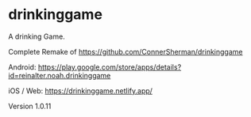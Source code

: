 # drinkinggame

A drinking Game.

Complete Remake of https://github.com/ConnerSherman/drinkinggame

Android: https://play.google.com/store/apps/details?id=reinalter.noah.drinkinggame

iOS / Web: https://drinkinggame.netlify.app/

Version 1.0.11
